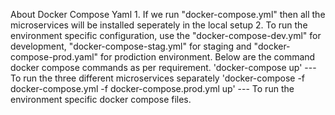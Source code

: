 
About Docker Compose Yaml
     1. If we run "docker-compose.yml" then all the microservices will be installed seperately in the local setup
     2. To run the environment specific configuration, use the "docker-compose-dev.yml" for development, "docker-compose-stag.yml" for staging and "docker-compose-prod.yaml" for prodiction environment. Below are the command docker compose commands as per requirement. 
     'docker-compose up' --- To run the three different microservices separately
     'docker-compose -f docker-compose.yml -f docker-compose.prod.yml up' --- To run the environment specific docker compose files.
